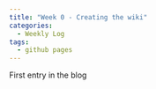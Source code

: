 ```yaml
---
title: "Week 0 - Creating the wiki"
categories:
  - Weekly Log
tags:
  - github pages
---
```


First entry in the blog